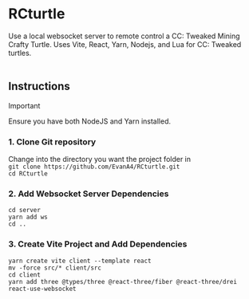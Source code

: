 # RCturtle
Use a local websocket server to remote control a CC: Tweaked Mining Crafty Turtle. Uses Vite, React, Yarn, Nodejs, and Lua for CC: Tweaked turtles.
<br>
<br>
## Instructions

> [!IMPORTANT]
> Ensure you have both NodeJS and Yarn installed.

### 1. Clone Git repository
Change into the directory you want the project folder in<br>
`git clone https://github.com/EvanA4/RCturtle.git`<br>
`cd RCturtle`

### 2. Add Websocket Server Dependencies
`cd server`<br>
`yarn add ws`<br>
`cd ..`

### 3. Create Vite Project and Add Dependencies
`yarn create vite client --template react`<br>
`mv -force src/* client/src`<br>
`cd client`<br>
`yarn add three @types/three @react-three/fiber @react-three/drei react-use-websocket`
